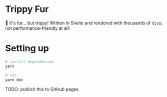 # Trippy Fur

🥴 It's fur... but trippy! Written in Svelte and rendered with thousands of `div`s; not performance-friendly at all!

# Setting up

```bash
# install dependencies
yarn

# run
yarn dev
```

TODO: publish this to GitHub pages
